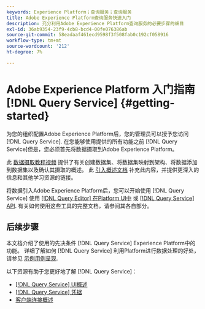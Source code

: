 ```yaml
---
keywords: Experience Platform；查询服务；查询服务
title: Adobe Experience Platform查询服务快速入门
description: 充分利用Adobe Experience Platform查询服务的必要步骤的细目
exl-id: 36ab9354-23f9-4cb8-bcd4-00fe076386ab
source-git-commit: 58eadaaf461ecd9598f3f508fab0c192cf058916
workflow-type: tm+mt
source-wordcount: '212'
ht-degree: 7%

---
```


# Adobe Experience Platform 入门指南[!DNL Query Service] {#getting-started}

为您的组织配置Adobe Experience Platform后，您的管理员可以授予您访问 [!DNL Query Service]. 在您能够使用提供的所有功能之前 [!DNL Query Service]但是，您必须首先将数据摄取到Adobe Experience Platform。

此 [数据摄取教程视频](https://experienceleague.adobe.com/docs/platform-learn/tutorials/data-ingestion/create-datasets-and-ingest-data.html) 提供了有关创建数据集、将数据集映射到架构、将数据添加到数据集以及确认其摄取的概述。 此 [引入概述文档](../../ingestion/home.md) 补充此内容，并提供更深入的信息和其他学习资源的链接。

将数据引入Adobe Experience Platform后，您可以开始使用 [!DNL Query Service] 使用 [[!DNL Query Editor] 在Platform UI中](../ui/user-guide.md) 或 [[!DNL Query Service] API](../api/getting-started.md). 有关如何使用这些工具的完整文档，请参阅其各自部分。

## 后续步骤

本文档介绍了使用的先决条件 [!DNL Query Service] Experience Platform中的功能。 详细了解如何 [!DNL Query Service] 利用Platform进行数据处理的好处，请参见 [示例用例呈现](../use-cases/abandoned-browse.md).

以下资源有助于您更好地了解 [!DNL Query Service]：

- [[!DNL Query Service] UI概述](../ui/overview.md)
- [[!DNL Query Service] 凭据](../ui/credentials.md)
- [客户端连接概述](../clients/overview.md)
